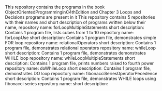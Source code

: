 This repository contains the programs in the book ObjectOrientedProgramminginC4thEdition and Chapter 3 Loops and Decisions programs are present in it
This repository contains 5 repositories with their names and short description of programs written below their name,
repository name: forLoopMultipleStatements
short description: Contains 1 program file, lists cubes from 1 to 10
repository name: forLoopUse
short description: Contains 1 program file, demonstrates simple FOR loop
repository name: relationalOperators
short description: Contains 1 program file, demonstrates  relational operators
repository name: whileLoop
short description: Contains 1 program file, demonstrates  demonstrates WHILE loop
repository name: whileLoopMultipleStatements
short description: Contains 1 program file, prints numbers raised to fourth power
repository name: doWhileLoop
short description: Contains 1 program file, demonstrates DO loop
repository name: fibonacciSeriesOperatorPecedence
short description: Contains 1 program file, demonstrates WHILE loops using fibonacci series
repository name: 
short description: 